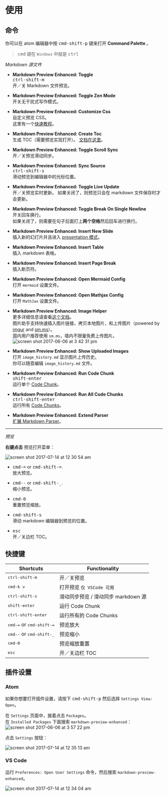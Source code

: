 # 使用  

## 命令

你可以在 atom 编辑器中按 <kbd>cmd-shift-p</kbd> 键来打开 <strong> Command Palette </strong>。  
> <kbd>cmd</kbd> 键在 `Windows` 中就是 <kbd>ctrl</kbd>  

*Markdown 源文件*
- <strong>Markdown Preview Enhanced: Toggle</strong>  
  <kbd>ctrl-shift-m</kbd>  
  开／关 Markdown 文件预览。      

- <strong>Markdown Preview Enhanced: Toggle Zen Mode </strong>  
  开关无干扰式写作模式。   

- <strong>Markdown Preview Enhanced: Customize Css</strong>  
  自定义预览 CSS。    
  这里有一个[快速教程](zh-cn/customize-css.md)。  

- <strong>Markdown Preview Enhanced: Create Toc </strong>  
  生成 TOC（需要预览实现打开）。 [文档在这里](zh-cn/toc.md)。     

- <strong>Markdown Preview Enhanced: Toggle Scroll Sync </strong>  
  开／关预览滑动同步。

- <strong>Markdown Preview Enhanced: Sync Source </strong>   
  <kbd>ctrl-shift-s</kbd>  
  滑动预览到编辑器中的光标位置。

- <strong>Markdown Preview Enhanced: Toggle Live Update </strong>  
   开／关预览实时更新。
   如果关闭了，则预览只会在 markdown 文件保存时才会更新。

- <strong>Markdown Preview Enhanced: Toggle Break On Single Newline </strong>  
  开关回车换行。  
  如果关闭了，则需要在句子后面打上**两个空格**然后回车进行换行。

- <strong>Markdown Preview Enhanced: Insert New Slide </strong>     
  插入新的幻灯片并且进入 [presentation 模式](zh-cn/presentation.md)。  

- <strong>Markdown Preview Enhanced: Insert Table </strong>  
  插入 markdown 表格。  

- <strong>Markdown Preview Enhanced: Insert Page Break </strong>  
  插入断页符。    

- <strong> Markdown Preview Enhanced: Open Mermaid Config</strong>  
  打开 `mermaid` 设置文件。   

- <strong> Markdown Preview Enhanced: Open Mathjax Config </strong>  
	打开 `MathJax` 设置文件。  

- <strong>Markdown Preview Enhanced: Image Helper</strong>   
  更多详细信息请查看[这个文档](zh-cn/image-helper.md)。  
  图片助手支持快速插入图片链接，拷贝本地图片，和上传图片（powered by [imgur](http://imgur.com/) and [sm.ms](https://sm.ms/)）。   
  国内用户推荐使用 `sm.ms`，墙内不限量免费上传图片。          
  ![screen shot 2017-06-06 at 3 42 31 pm](https://user-images.githubusercontent.com/1908863/26850896-c43be8e2-4ace-11e7-802d-6a7b51bf3130.png)  

- <strong>Markdown Preview Enhanced: Show Uploaded Images</strong>  
  打开 `image_history.md` 显示图片上传历史。   
  你可以随意编辑 `image_history.md` 文件。    

- <strong>Markdown Preview Enhanced: Run Code Chunk </strong>    
  <kbd>shift-enter</kbd>  
  运行单个 [Code Chunk](zh-cn/code-chunk.md)。   

- <strong>Markdown Preview Enhanced: Run All Code Chunks </strong>    
  <kbd>ctrl-shift-enter</kbd>  
  运行所有 [Code Chunks](zh-cn/code-chunk.md)。   

- <strong>Markdown Preview Enhanced: Extend Parser</strong>  
  [扩展 Markdown Parser](zh-cn/extend-parser.md)。  

---

*预览*    

**右键点击** 预览打开菜单：   

![screen shot 2017-07-14 at 12 30 54 am](https://user-images.githubusercontent.com/1908863/28199502-b9ba39c6-682b-11e7-8bb9-89661100389e.png)

- <kbd>cmd-=</kbd> or <kbd>cmd-shift-=</kbd>.    
  放大预览。  

- <kbd>cmd--</kbd> or <kbd>cmd-shift-\_</kbd>.    
  缩小预览。  

- <kbd>cmd-0</kbd>  
  重置预览缩放。  

- <kbd>cmd-shift-s</kbd>  
  滑动 markdown 编辑器到预览的位置。

- <kbd>esc</kbd>  
  开／关边栏 TOC。

## 快捷键  

| Shortcuts  | Functionality  |
|---|---|
| <kbd>ctrl-shift-m</kbd>  | 开／关预览 |
| <kbd>cmd-k v</kbd> | 打开预览 `仅 VSCode 可用` |
| <kbd>ctrl-shift-s</kbd>  | 滑动同步预览 / 滑动同步 markdown 源  |  
| <kbd>shift-enter</kbd> | 运行 Code Chunk |    
| <kbd>ctrl-shift-enter</kbd> | 运行所有的 Code Chunks |  
| <kbd>cmd-=</kbd> or <kbd>cmd-shift-=</kbd> | 预览放大 |  
| <kbd>cmd--</kbd> or <kbd>cmd-shift-\_</kbd> | 预览缩小 |  
| <kbd>cmd-0</kbd> | 预览缩放重置 |
| <kbd>esc</kbd>  | 开／关边栏 TOC |

## 插件设置  

### Atom
如果你想要打开插件设置，请按下 <kbd>cmd-shift-p</kbd> 然后选择 `Settings View: Open`。

在 `Settings` 页面中，接着点击 `Packages`。  
在 `Installed Packages` 下面搜索 `markdown-preview-enhanced`：
![screen shot 2017-06-06 at 3 57 22 pm](https://user-images.githubusercontent.com/1908863/26851561-d6b1ca30-4ad0-11e7-96fd-6e436b5de45b.png)

点击 `Settings` 按钮：   

![screen shot 2017-07-14 at 12 35 13 am](https://user-images.githubusercontent.com/1908863/28199574-50595dbc-682c-11e7-9d94-264e46387da8.png)

### VS Code
运行 `Preferences: Open User Settings` 命令，然后搜索 `markdown-preview-enhanced`。    

![screen shot 2017-07-14 at 12 34 04 am](https://user-images.githubusercontent.com/1908863/28199551-2719acb8-682c-11e7-8163-e064ad8fe41c.png)
